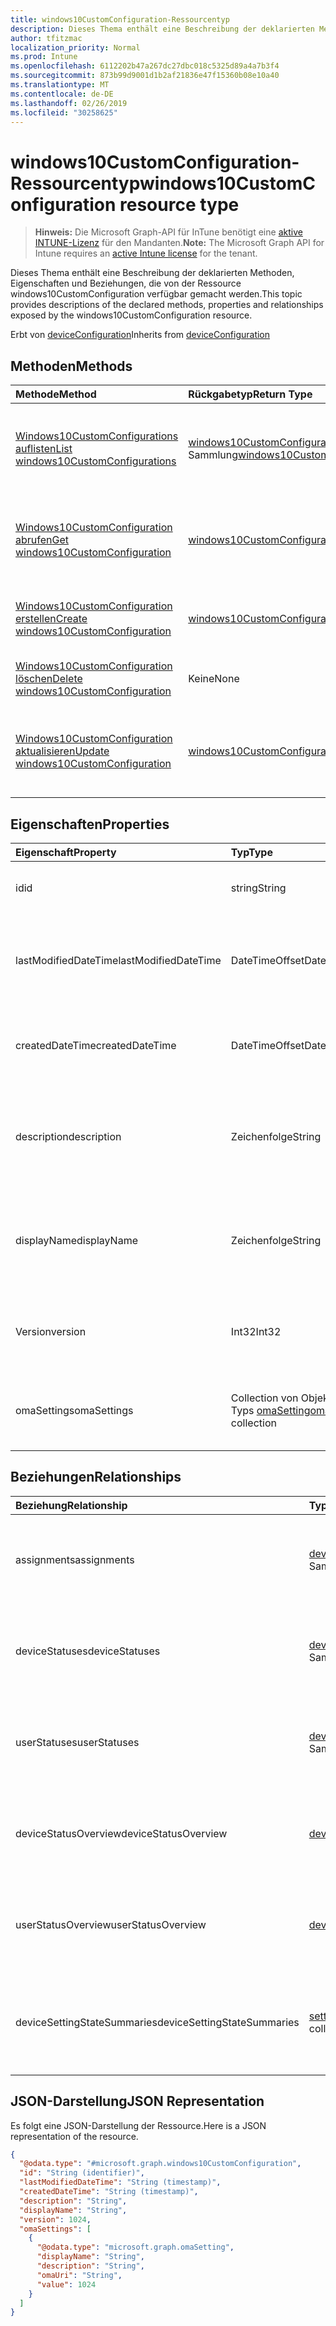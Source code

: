 ```yaml
---
title: windows10CustomConfiguration-Ressourcentyp
description: Dieses Thema enthält eine Beschreibung der deklarierten Methoden, Eigenschaften und Beziehungen, die von der Ressource windows10CustomConfiguration verfügbar gemacht werden.
author: tfitzmac
localization_priority: Normal
ms.prod: Intune
ms.openlocfilehash: 6112202b47a267dc27dbc018c5325d89a4a7b3f4
ms.sourcegitcommit: 873b99d9001d1b2af21836e47f15360b08e10a40
ms.translationtype: MT
ms.contentlocale: de-DE
ms.lasthandoff: 02/26/2019
ms.locfileid: "30258625"
---
```

# <a name="windows10customconfiguration-resource-type"></a><span data-ttu-id="1a2f4-103">windows10CustomConfiguration-Ressourcentyp</span><span class="sxs-lookup"><span data-stu-id="1a2f4-103">windows10CustomConfiguration resource type</span></span>

> <span data-ttu-id="1a2f4-104">**Hinweis:** Die Microsoft Graph-API für InTune benötigt eine [aktive INTUNE-Lizenz](https://go.microsoft.com/fwlink/?linkid=839381) für den Mandanten.</span><span class="sxs-lookup"><span data-stu-id="1a2f4-104">**Note:** The Microsoft Graph API for Intune requires an [active Intune license](https://go.microsoft.com/fwlink/?linkid=839381) for the tenant.</span></span>

<span data-ttu-id="1a2f4-105">Dieses Thema enthält eine Beschreibung der deklarierten Methoden, Eigenschaften und Beziehungen, die von der Ressource windows10CustomConfiguration verfügbar gemacht werden.</span><span class="sxs-lookup"><span data-stu-id="1a2f4-105">This topic provides descriptions of the declared methods, properties and relationships exposed by the windows10CustomConfiguration resource.</span></span>


<span data-ttu-id="1a2f4-106">Erbt von [deviceConfiguration](../resources/intune-deviceconfig-deviceconfiguration.md)</span><span class="sxs-lookup"><span data-stu-id="1a2f4-106">Inherits from [deviceConfiguration](../resources/intune-deviceconfig-deviceconfiguration.md)</span></span>

## <a name="methods"></a><span data-ttu-id="1a2f4-107">Methoden</span><span class="sxs-lookup"><span data-stu-id="1a2f4-107">Methods</span></span>
|<span data-ttu-id="1a2f4-108">Methode</span><span class="sxs-lookup"><span data-stu-id="1a2f4-108">Method</span></span>|<span data-ttu-id="1a2f4-109">Rückgabetyp</span><span class="sxs-lookup"><span data-stu-id="1a2f4-109">Return Type</span></span>|<span data-ttu-id="1a2f4-110">Beschreibung</span><span class="sxs-lookup"><span data-stu-id="1a2f4-110">Description</span></span>|
|:---|:---|:---|
|[<span data-ttu-id="1a2f4-111">Windows10CustomConfigurations auflisten</span><span class="sxs-lookup"><span data-stu-id="1a2f4-111">List windows10CustomConfigurations</span></span>](../api/intune-deviceconfig-windows10customconfiguration-list.md)|<span data-ttu-id="1a2f4-112">[windows10CustomConfiguration](../resources/intune-deviceconfig-windows10customconfiguration.md)-Sammlung</span><span class="sxs-lookup"><span data-stu-id="1a2f4-112">[windows10CustomConfiguration](../resources/intune-deviceconfig-windows10customconfiguration.md) collection</span></span>|<span data-ttu-id="1a2f4-113">Auflisten von Eigenschaften und Beziehungen der [windows10CustomConfiguration](../resources/intune-deviceconfig-windows10customconfiguration.md)-Objekte.</span><span class="sxs-lookup"><span data-stu-id="1a2f4-113">List properties and relationships of the [windows10CustomConfiguration](../resources/intune-deviceconfig-windows10customconfiguration.md) objects.</span></span>|
|[<span data-ttu-id="1a2f4-114">Windows10CustomConfiguration abrufen</span><span class="sxs-lookup"><span data-stu-id="1a2f4-114">Get windows10CustomConfiguration</span></span>](../api/intune-deviceconfig-windows10customconfiguration-get.md)|[<span data-ttu-id="1a2f4-115">windows10CustomConfiguration</span><span class="sxs-lookup"><span data-stu-id="1a2f4-115">windows10CustomConfiguration</span></span>](../resources/intune-deviceconfig-windows10customconfiguration.md)|<span data-ttu-id="1a2f4-116">Lesen von Eigenschaften und Beziehungen des [windows10CustomConfiguration](../resources/intune-deviceconfig-windows10customconfiguration.md)-Objekts.</span><span class="sxs-lookup"><span data-stu-id="1a2f4-116">Read properties and relationships of the [windows10CustomConfiguration](../resources/intune-deviceconfig-windows10customconfiguration.md) object.</span></span>|
|[<span data-ttu-id="1a2f4-117">Windows10CustomConfiguration erstellen</span><span class="sxs-lookup"><span data-stu-id="1a2f4-117">Create windows10CustomConfiguration</span></span>](../api/intune-deviceconfig-windows10customconfiguration-create.md)|[<span data-ttu-id="1a2f4-118">windows10CustomConfiguration</span><span class="sxs-lookup"><span data-stu-id="1a2f4-118">windows10CustomConfiguration</span></span>](../resources/intune-deviceconfig-windows10customconfiguration.md)|<span data-ttu-id="1a2f4-119">Erstellen eines neuen [windows10CustomConfiguration](../resources/intune-deviceconfig-windows10customconfiguration.md)-Objekts.</span><span class="sxs-lookup"><span data-stu-id="1a2f4-119">Create a new [windows10CustomConfiguration](../resources/intune-deviceconfig-windows10customconfiguration.md) object.</span></span>|
|[<span data-ttu-id="1a2f4-120">Windows10CustomConfiguration löschen</span><span class="sxs-lookup"><span data-stu-id="1a2f4-120">Delete windows10CustomConfiguration</span></span>](../api/intune-deviceconfig-windows10customconfiguration-delete.md)|<span data-ttu-id="1a2f4-121">Keine</span><span class="sxs-lookup"><span data-stu-id="1a2f4-121">None</span></span>|<span data-ttu-id="1a2f4-122">Löscht ein [windows10CustomConfiguration](../resources/intune-deviceconfig-windows10customconfiguration.md)-Objekt.</span><span class="sxs-lookup"><span data-stu-id="1a2f4-122">Deletes a [windows10CustomConfiguration](../resources/intune-deviceconfig-windows10customconfiguration.md).</span></span>|
|[<span data-ttu-id="1a2f4-123">Windows10CustomConfiguration aktualisieren</span><span class="sxs-lookup"><span data-stu-id="1a2f4-123">Update windows10CustomConfiguration</span></span>](../api/intune-deviceconfig-windows10customconfiguration-update.md)|[<span data-ttu-id="1a2f4-124">windows10CustomConfiguration</span><span class="sxs-lookup"><span data-stu-id="1a2f4-124">windows10CustomConfiguration</span></span>](../resources/intune-deviceconfig-windows10customconfiguration.md)|<span data-ttu-id="1a2f4-125">Aktualisieren der Eigenschaften eines [windows10CustomConfiguration](../resources/intune-deviceconfig-windows10customconfiguration.md)-Objekts.</span><span class="sxs-lookup"><span data-stu-id="1a2f4-125">Update the properties of a [windows10CustomConfiguration](../resources/intune-deviceconfig-windows10customconfiguration.md) object.</span></span>|

## <a name="properties"></a><span data-ttu-id="1a2f4-126">Eigenschaften</span><span class="sxs-lookup"><span data-stu-id="1a2f4-126">Properties</span></span>
|<span data-ttu-id="1a2f4-127">Eigenschaft</span><span class="sxs-lookup"><span data-stu-id="1a2f4-127">Property</span></span>|<span data-ttu-id="1a2f4-128">Typ</span><span class="sxs-lookup"><span data-stu-id="1a2f4-128">Type</span></span>|<span data-ttu-id="1a2f4-129">Beschreibung</span><span class="sxs-lookup"><span data-stu-id="1a2f4-129">Description</span></span>|
|:---|:---|:---|
|<span data-ttu-id="1a2f4-130">id</span><span class="sxs-lookup"><span data-stu-id="1a2f4-130">id</span></span>|<span data-ttu-id="1a2f4-131">string</span><span class="sxs-lookup"><span data-stu-id="1a2f4-131">String</span></span>|<span data-ttu-id="1a2f4-132">Schlüssel der Entität</span><span class="sxs-lookup"><span data-stu-id="1a2f4-132">Key of the entity.</span></span> <span data-ttu-id="1a2f4-133">Geerbt von [deviceConfiguration](../resources/intune-deviceconfig-deviceconfiguration.md).</span><span class="sxs-lookup"><span data-stu-id="1a2f4-133">Inherited from [deviceConfiguration](../resources/intune-deviceconfig-deviceconfiguration.md)</span></span>|
|<span data-ttu-id="1a2f4-134">lastModifiedDateTime</span><span class="sxs-lookup"><span data-stu-id="1a2f4-134">lastModifiedDateTime</span></span>|<span data-ttu-id="1a2f4-135">DateTimeOffset</span><span class="sxs-lookup"><span data-stu-id="1a2f4-135">DateTimeOffset</span></span>|<span data-ttu-id="1a2f4-136">Datum und Uhrzeit der letzten Änderung des Objekts.</span><span class="sxs-lookup"><span data-stu-id="1a2f4-136">DateTime the object was last modified.</span></span> <span data-ttu-id="1a2f4-137">Geerbt von [deviceConfiguration](../resources/intune-deviceconfig-deviceconfiguration.md).</span><span class="sxs-lookup"><span data-stu-id="1a2f4-137">Inherited from [deviceConfiguration](../resources/intune-deviceconfig-deviceconfiguration.md)</span></span>|
|<span data-ttu-id="1a2f4-138">createdDateTime</span><span class="sxs-lookup"><span data-stu-id="1a2f4-138">createdDateTime</span></span>|<span data-ttu-id="1a2f4-139">DateTimeOffset</span><span class="sxs-lookup"><span data-stu-id="1a2f4-139">DateTimeOffset</span></span>|<span data-ttu-id="1a2f4-140">Datum und Uhrzeit der Erstellung des Objekts.</span><span class="sxs-lookup"><span data-stu-id="1a2f4-140">DateTime the object was created.</span></span> <span data-ttu-id="1a2f4-141">Geerbt von [deviceConfiguration](../resources/intune-deviceconfig-deviceconfiguration.md).</span><span class="sxs-lookup"><span data-stu-id="1a2f4-141">Inherited from [deviceConfiguration](../resources/intune-deviceconfig-deviceconfiguration.md)</span></span>|
|<span data-ttu-id="1a2f4-142">description</span><span class="sxs-lookup"><span data-stu-id="1a2f4-142">description</span></span>|<span data-ttu-id="1a2f4-143">Zeichenfolge</span><span class="sxs-lookup"><span data-stu-id="1a2f4-143">String</span></span>|<span data-ttu-id="1a2f4-144">Beschreibung der Gerätekonfiguration (vom Administrator festgelegt).</span><span class="sxs-lookup"><span data-stu-id="1a2f4-144">Admin provided description of the Device Configuration.</span></span> <span data-ttu-id="1a2f4-145">Geerbt von [deviceConfiguration](../resources/intune-deviceconfig-deviceconfiguration.md).</span><span class="sxs-lookup"><span data-stu-id="1a2f4-145">Inherited from [deviceConfiguration](../resources/intune-deviceconfig-deviceconfiguration.md)</span></span>|
|<span data-ttu-id="1a2f4-146">displayName</span><span class="sxs-lookup"><span data-stu-id="1a2f4-146">displayName</span></span>|<span data-ttu-id="1a2f4-147">Zeichenfolge</span><span class="sxs-lookup"><span data-stu-id="1a2f4-147">String</span></span>|<span data-ttu-id="1a2f4-148">Name der Gerätekonfiguration (vom Administrator festgelegt).</span><span class="sxs-lookup"><span data-stu-id="1a2f4-148">Admin provided name of the device configuration.</span></span> <span data-ttu-id="1a2f4-149">Geerbt von [deviceConfiguration](../resources/intune-deviceconfig-deviceconfiguration.md).</span><span class="sxs-lookup"><span data-stu-id="1a2f4-149">Inherited from [deviceConfiguration](../resources/intune-deviceconfig-deviceconfiguration.md)</span></span>|
|<span data-ttu-id="1a2f4-150">Version</span><span class="sxs-lookup"><span data-stu-id="1a2f4-150">version</span></span>|<span data-ttu-id="1a2f4-151">Int32</span><span class="sxs-lookup"><span data-stu-id="1a2f4-151">Int32</span></span>|<span data-ttu-id="1a2f4-152">Version der Gerätekonfiguration.</span><span class="sxs-lookup"><span data-stu-id="1a2f4-152">Version of the device configuration.</span></span> <span data-ttu-id="1a2f4-153">Geerbt von [deviceConfiguration](../resources/intune-deviceconfig-deviceconfiguration.md).</span><span class="sxs-lookup"><span data-stu-id="1a2f4-153">Inherited from [deviceConfiguration](../resources/intune-deviceconfig-deviceconfiguration.md)</span></span>|
|<span data-ttu-id="1a2f4-154">omaSettings</span><span class="sxs-lookup"><span data-stu-id="1a2f4-154">omaSettings</span></span>|<span data-ttu-id="1a2f4-155">Collection von Objekten des Typs [omaSetting](../resources/intune-deviceconfig-omasetting.md)</span><span class="sxs-lookup"><span data-stu-id="1a2f4-155">[omaSetting](../resources/intune-deviceconfig-omasetting.md) collection</span></span>|<span data-ttu-id="1a2f4-156">OMA-Einstellungen.</span><span class="sxs-lookup"><span data-stu-id="1a2f4-156">OMA settings.</span></span> <span data-ttu-id="1a2f4-157">Diese Sammlung kann bis zu 1000 Elemente enthalten.</span><span class="sxs-lookup"><span data-stu-id="1a2f4-157">This collection can contain a maximum of 1000 elements.</span></span>|

## <a name="relationships"></a><span data-ttu-id="1a2f4-158">Beziehungen</span><span class="sxs-lookup"><span data-stu-id="1a2f4-158">Relationships</span></span>
|<span data-ttu-id="1a2f4-159">Beziehung</span><span class="sxs-lookup"><span data-stu-id="1a2f4-159">Relationship</span></span>|<span data-ttu-id="1a2f4-160">Typ</span><span class="sxs-lookup"><span data-stu-id="1a2f4-160">Type</span></span>|<span data-ttu-id="1a2f4-161">Beschreibung</span><span class="sxs-lookup"><span data-stu-id="1a2f4-161">Description</span></span>|
|:---|:---|:---|
|<span data-ttu-id="1a2f4-162">assignments</span><span class="sxs-lookup"><span data-stu-id="1a2f4-162">assignments</span></span>|<span data-ttu-id="1a2f4-163">[deviceConfigurationAssignment](../resources/intune-deviceconfig-deviceconfigurationassignment.md)-Sammlung</span><span class="sxs-lookup"><span data-stu-id="1a2f4-163">[deviceConfigurationAssignment](../resources/intune-deviceconfig-deviceconfigurationassignment.md) collection</span></span>|<span data-ttu-id="1a2f4-164">Liste der Zuweisungen für das Gerätekonfigurationsprofil.</span><span class="sxs-lookup"><span data-stu-id="1a2f4-164">The list of assignments for the device configuration profile.</span></span> <span data-ttu-id="1a2f4-165">Geerbt von [deviceConfiguration](../resources/intune-deviceconfig-deviceconfiguration.md).</span><span class="sxs-lookup"><span data-stu-id="1a2f4-165">Inherited from [deviceConfiguration](../resources/intune-deviceconfig-deviceconfiguration.md)</span></span>|
|<span data-ttu-id="1a2f4-166">deviceStatuses</span><span class="sxs-lookup"><span data-stu-id="1a2f4-166">deviceStatuses</span></span>|<span data-ttu-id="1a2f4-167">[deviceConfigurationDeviceStatus](../resources/intune-deviceconfig-deviceconfigurationdevicestatus.md)-Sammlung</span><span class="sxs-lookup"><span data-stu-id="1a2f4-167">[deviceConfigurationDeviceStatus](../resources/intune-deviceconfig-deviceconfigurationdevicestatus.md) collection</span></span>|<span data-ttu-id="1a2f4-168">Installationsstatus der Gerätekonfiguration nach Gerät.</span><span class="sxs-lookup"><span data-stu-id="1a2f4-168">Device configuration installation status by device.</span></span> <span data-ttu-id="1a2f4-169">Geerbt von [deviceConfiguration](../resources/intune-deviceconfig-deviceconfiguration.md).</span><span class="sxs-lookup"><span data-stu-id="1a2f4-169">Inherited from [deviceConfiguration](../resources/intune-deviceconfig-deviceconfiguration.md)</span></span>|
|<span data-ttu-id="1a2f4-170">userStatuses</span><span class="sxs-lookup"><span data-stu-id="1a2f4-170">userStatuses</span></span>|<span data-ttu-id="1a2f4-171">[deviceConfigurationUserStatus](../resources/intune-deviceconfig-deviceconfigurationuserstatus.md)-Sammlung</span><span class="sxs-lookup"><span data-stu-id="1a2f4-171">[deviceConfigurationUserStatus](../resources/intune-deviceconfig-deviceconfigurationuserstatus.md) collection</span></span>|<span data-ttu-id="1a2f4-172">Installationsstatus der Gerätekonfiguration nach Benutzer.</span><span class="sxs-lookup"><span data-stu-id="1a2f4-172">Device configuration installation status by user.</span></span> <span data-ttu-id="1a2f4-173">Geerbt von [deviceConfiguration](../resources/intune-deviceconfig-deviceconfiguration.md).</span><span class="sxs-lookup"><span data-stu-id="1a2f4-173">Inherited from [deviceConfiguration](../resources/intune-deviceconfig-deviceconfiguration.md)</span></span>|
|<span data-ttu-id="1a2f4-174">deviceStatusOverview</span><span class="sxs-lookup"><span data-stu-id="1a2f4-174">deviceStatusOverview</span></span>|[<span data-ttu-id="1a2f4-175">deviceConfigurationDeviceOverview</span><span class="sxs-lookup"><span data-stu-id="1a2f4-175">deviceConfigurationDeviceOverview</span></span>](../resources/intune-deviceconfig-deviceconfigurationdeviceoverview.md)|<span data-ttu-id="1a2f4-176">Übersicht über den Status der Gerätekonfiguration nach Gerät. Geerbt von [deviceConfiguration](../resources/intune-deviceconfig-deviceconfiguration.md).</span><span class="sxs-lookup"><span data-stu-id="1a2f4-176">Device Configuration devices status overview Inherited from [deviceConfiguration](../resources/intune-deviceconfig-deviceconfiguration.md)</span></span>|
|<span data-ttu-id="1a2f4-177">userStatusOverview</span><span class="sxs-lookup"><span data-stu-id="1a2f4-177">userStatusOverview</span></span>|[<span data-ttu-id="1a2f4-178">deviceConfigurationUserOverview</span><span class="sxs-lookup"><span data-stu-id="1a2f4-178">deviceConfigurationUserOverview</span></span>](../resources/intune-deviceconfig-deviceconfigurationuseroverview.md)|<span data-ttu-id="1a2f4-179">Übersicht über den Status der Gerätekonfiguration nach Benutzer. Geerbt von [deviceConfiguration](../resources/intune-deviceconfig-deviceconfiguration.md).</span><span class="sxs-lookup"><span data-stu-id="1a2f4-179">Device Configuration users status overview Inherited from [deviceConfiguration](../resources/intune-deviceconfig-deviceconfiguration.md)</span></span>|
|<span data-ttu-id="1a2f4-180">deviceSettingStateSummaries</span><span class="sxs-lookup"><span data-stu-id="1a2f4-180">deviceSettingStateSummaries</span></span>|<span data-ttu-id="1a2f4-181"> [settingStateDeviceSummary](../resources/intune-deviceconfig-settingstatedevicesummary.md)-Sammlung</span><span class="sxs-lookup"><span data-stu-id="1a2f4-181">[settingStateDeviceSummary](../resources/intune-deviceconfig-settingstatedevicesummary.md) collection</span></span>|<span data-ttu-id="1a2f4-182">Übersicht über den Einstellungsstatus für die Gerätekonfiguration nach Gerät. Geerbt von [deviceConfiguration](../resources/intune-deviceconfig-deviceconfiguration.md)</span><span class="sxs-lookup"><span data-stu-id="1a2f4-182">Device Configuration Setting State Device Summary Inherited from [deviceConfiguration](../resources/intune-deviceconfig-deviceconfiguration.md)</span></span>|

## <a name="json-representation"></a><span data-ttu-id="1a2f4-183">JSON-Darstellung</span><span class="sxs-lookup"><span data-stu-id="1a2f4-183">JSON Representation</span></span>
<span data-ttu-id="1a2f4-184">Es folgt eine JSON-Darstellung der Ressource.</span><span class="sxs-lookup"><span data-stu-id="1a2f4-184">Here is a JSON representation of the resource.</span></span>
<!-- {
  "blockType": "resource",
  "keyProperty": "id",
  "@odata.type": "microsoft.graph.windows10CustomConfiguration"
}
-->
``` json
{
  "@odata.type": "#microsoft.graph.windows10CustomConfiguration",
  "id": "String (identifier)",
  "lastModifiedDateTime": "String (timestamp)",
  "createdDateTime": "String (timestamp)",
  "description": "String",
  "displayName": "String",
  "version": 1024,
  "omaSettings": [
    {
      "@odata.type": "microsoft.graph.omaSetting",
      "displayName": "String",
      "description": "String",
      "omaUri": "String",
      "value": 1024
    }
  ]
}
```



